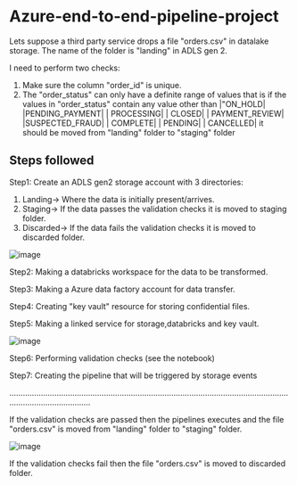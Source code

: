 # Azure-end-to-end-pipeline-project

Lets suppose a third party service drops a file "orders.csv" in datalake storage. The name of the folder is "landing" in ADLS gen 2.


I need to perform two checks:
1. Make sure the column "order_id" is unique.
2. The "order_status" can only have a definite range of values that is if the values in "order_status" contain any value other than 
|"ON_HOLD|
|PENDING_PAYMENT|
|     PROCESSING|
|         CLOSED|
| PAYMENT_REVIEW|
|SUSPECTED_FRAUD|
|       COMPLETE|
|        PENDING|
|      CANCELLED|
it should be moved from "landing" folder to "staging" folder


## Steps followed
Step1: Create an ADLS gen2 storage account with 3 directories:
1. Landing-> Where the data is initially present/arrives.
2. Staging-> If the data passes the validation checks it is moved to staging folder.
3. Discarded-> If the data fails the validation checks it is moved to discarded folder.

![image](https://github.com/user-attachments/assets/88883fcb-795a-4a6b-b87a-a7332a4f9a76)

Step2: Making a databricks workspace for the data to be transformed.

Step3: Making a Azure data factory account for data transfer.

Step4: Creating "key vault" resource for storing confidential files.

Step5: Making a linked service for storage,databricks and key vault.

![image](https://github.com/user-attachments/assets/0a508098-9280-451f-bd7b-9bd1d75fce0f)

Step6: Performing validation checks (see the notebook)

Step7: Creating the pipeline that will be triggered by storage events


................................................................................................................................................................

If the validation checks are passed then the pipelines executes and the file "orders.csv" is moved from "landing" folder to "staging" folder.

![image](https://github.com/user-attachments/assets/d2d682f2-a616-45a3-a803-12ae5c007717)



If the validation checks fail then the file "orders.csv" is moved to discarded folder.










